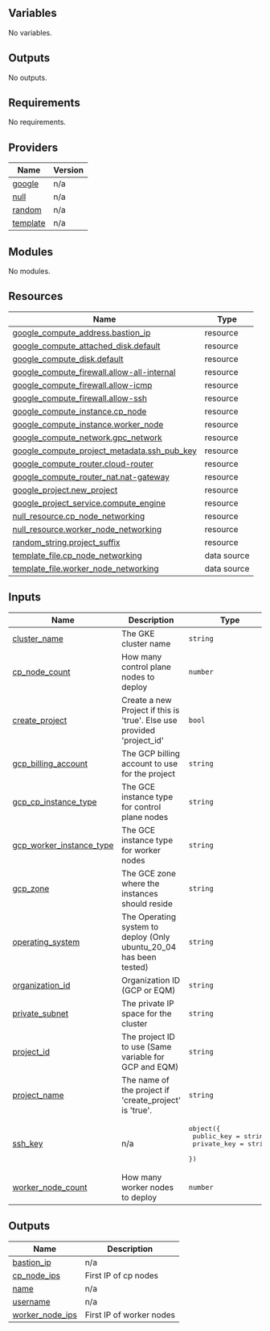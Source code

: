 ## Variables

No variables.

## Outputs

No outputs.

<!-- BEGIN_TF_DOCS -->
## Requirements

No requirements.

## Providers

| Name | Version |
|------|---------|
| <a name="provider_google"></a> [google](#provider\_google) | n/a |
| <a name="provider_null"></a> [null](#provider\_null) | n/a |
| <a name="provider_random"></a> [random](#provider\_random) | n/a |
| <a name="provider_template"></a> [template](#provider\_template) | n/a |

## Modules

No modules.

## Resources

| Name | Type |
|------|------|
| [google_compute_address.bastion_ip](https://registry.terraform.io/providers/hashicorp/google/latest/docs/resources/compute_address) | resource |
| [google_compute_attached_disk.default](https://registry.terraform.io/providers/hashicorp/google/latest/docs/resources/compute_attached_disk) | resource |
| [google_compute_disk.default](https://registry.terraform.io/providers/hashicorp/google/latest/docs/resources/compute_disk) | resource |
| [google_compute_firewall.allow-all-internal](https://registry.terraform.io/providers/hashicorp/google/latest/docs/resources/compute_firewall) | resource |
| [google_compute_firewall.allow-icmp](https://registry.terraform.io/providers/hashicorp/google/latest/docs/resources/compute_firewall) | resource |
| [google_compute_firewall.allow-ssh](https://registry.terraform.io/providers/hashicorp/google/latest/docs/resources/compute_firewall) | resource |
| [google_compute_instance.cp_node](https://registry.terraform.io/providers/hashicorp/google/latest/docs/resources/compute_instance) | resource |
| [google_compute_instance.worker_node](https://registry.terraform.io/providers/hashicorp/google/latest/docs/resources/compute_instance) | resource |
| [google_compute_network.gpc_network](https://registry.terraform.io/providers/hashicorp/google/latest/docs/resources/compute_network) | resource |
| [google_compute_project_metadata.ssh_pub_key](https://registry.terraform.io/providers/hashicorp/google/latest/docs/resources/compute_project_metadata) | resource |
| [google_compute_router.cloud-router](https://registry.terraform.io/providers/hashicorp/google/latest/docs/resources/compute_router) | resource |
| [google_compute_router_nat.nat-gateway](https://registry.terraform.io/providers/hashicorp/google/latest/docs/resources/compute_router_nat) | resource |
| [google_project.new_project](https://registry.terraform.io/providers/hashicorp/google/latest/docs/resources/project) | resource |
| [google_project_service.compute_engine](https://registry.terraform.io/providers/hashicorp/google/latest/docs/resources/project_service) | resource |
| [null_resource.cp_node_networking](https://registry.terraform.io/providers/hashicorp/null/latest/docs/resources/resource) | resource |
| [null_resource.worker_node_networking](https://registry.terraform.io/providers/hashicorp/null/latest/docs/resources/resource) | resource |
| [random_string.project_suffix](https://registry.terraform.io/providers/hashicorp/random/latest/docs/resources/string) | resource |
| [template_file.cp_node_networking](https://registry.terraform.io/providers/hashicorp/template/latest/docs/data-sources/file) | data source |
| [template_file.worker_node_networking](https://registry.terraform.io/providers/hashicorp/template/latest/docs/data-sources/file) | data source |

## Inputs

| Name | Description | Type | Default | Required |
|------|-------------|------|---------|:--------:|
| <a name="input_cluster_name"></a> [cluster\_name](#input\_cluster\_name) | The GKE cluster name | `string` | n/a | yes |
| <a name="input_cp_node_count"></a> [cp\_node\_count](#input\_cp\_node\_count) | How many control plane nodes to deploy | `number` | n/a | yes |
| <a name="input_create_project"></a> [create\_project](#input\_create\_project) | Create a new Project if this is 'true'. Else use provided 'project\_id' | `bool` | n/a | yes |
| <a name="input_gcp_billing_account"></a> [gcp\_billing\_account](#input\_gcp\_billing\_account) | The GCP billing account to use for the project | `string` | n/a | yes |
| <a name="input_gcp_cp_instance_type"></a> [gcp\_cp\_instance\_type](#input\_gcp\_cp\_instance\_type) | The GCE instance type for control plane nodes | `string` | n/a | yes |
| <a name="input_gcp_worker_instance_type"></a> [gcp\_worker\_instance\_type](#input\_gcp\_worker\_instance\_type) | The GCE instance type for worker nodes | `string` | n/a | yes |
| <a name="input_gcp_zone"></a> [gcp\_zone](#input\_gcp\_zone) | The GCE zone where the instances should reside | `string` | n/a | yes |
| <a name="input_operating_system"></a> [operating\_system](#input\_operating\_system) | The Operating system to deploy (Only ubuntu\_20\_04 has been tested) | `string` | n/a | yes |
| <a name="input_organization_id"></a> [organization\_id](#input\_organization\_id) | Organization ID (GCP or EQM) | `string` | n/a | yes |
| <a name="input_private_subnet"></a> [private\_subnet](#input\_private\_subnet) | The private IP space for the cluster | `string` | n/a | yes |
| <a name="input_project_id"></a> [project\_id](#input\_project\_id) | The project ID to use (Same variable for GCP and EQM) | `string` | n/a | yes |
| <a name="input_project_name"></a> [project\_name](#input\_project\_name) | The name of the project if 'create\_project' is 'true'. | `string` | n/a | yes |
| <a name="input_ssh_key"></a> [ssh\_key](#input\_ssh\_key) | n/a | <pre>object({<br>    public_key  = string<br>    private_key = string<br>  })</pre> | n/a | yes |
| <a name="input_worker_node_count"></a> [worker\_node\_count](#input\_worker\_node\_count) | How many worker nodes to deploy | `number` | n/a | yes |

## Outputs

| Name | Description |
|------|-------------|
| <a name="output_bastion_ip"></a> [bastion\_ip](#output\_bastion\_ip) | n/a |
| <a name="output_cp_node_ips"></a> [cp\_node\_ips](#output\_cp\_node\_ips) | First IP of cp nodes |
| <a name="output_name"></a> [name](#output\_name) | n/a |
| <a name="output_username"></a> [username](#output\_username) | n/a |
| <a name="output_worker_node_ips"></a> [worker\_node\_ips](#output\_worker\_node\_ips) | First IP of worker nodes |
<!-- END_TF_DOCS -->